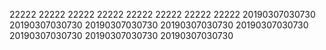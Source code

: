22222
22222
22222
22222
22222
22222
22222
22222
20190307030730
20190307030730
20190307030730
20190307030730
20190307030730
20190307030730
20190307030730
20190307030730
